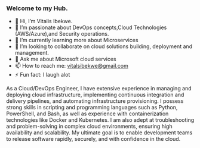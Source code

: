 ### Welcome to my Hub.
- 👋 Hi, I’m Vitalis Ibekwe.
- 🔭 I’m passionate about DevOps concepts,Cloud Technologies (AWS/Azure),and Security operations. 
- 🌱 I’m currently learning more about Microservices
- 👯 I’m looking to collaborate on cloud solutions building, deployment and management.
- 💬 Ask me about Microsoft cloud services
- 📫 How to reach me: vitalsibekwe@gmail.com
- ⚡ Fun fact: I laugh alot

As a Cloud/DevOps Engineer, I have extensive experience in managing and deploying cloud infrastructure, implementing continuous integration and delivery pipelines, and automating infrastructure provisioning. I possess strong skills in scripting and programming languages such as Python, PowerShell, and Bash, as well as experience with containerization technologies like Docker and Kubernetes. I am also adept at troubleshooting and problem-solving in complex cloud environments, ensuring high availability and scalability. My ultimate goal is to enable development teams to release software rapidly, securely, and with confidence in the cloud.

<!--
**Vitanet-tech/Vitanet-tech** is a ✨ _special_ ✨ repository because its `README.md` (this file) appears on your GitHub profile.

Here are some ideas to get you started:


-->


